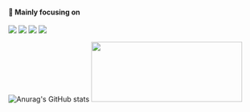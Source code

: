 
<!--
<img src="https://capsule-render.vercel.app/api?type=waving&color=gradient&height=130&section=header&customColorList=15" width=100% />
<img src="https://readme-typing-svg.herokuapp.com?font=Fredoka+One&size=50&duration=3000&pause=1000&color=9D9ED2&background=FFFFFF00&center=true&vCenter=true&multiline=true&width=800&height=180&lines=Hyeryeon+'s+GITHUB!">
-->



  

<!--
[![My Skills](https://skillicons.dev/icons?i=python,js,ts,react,next,tailwind)](https://skillicons.dev)

-->

#### 🎯 Mainly focusing on
<img src="https://img.shields.io/badge/Javascript-F7DF1E?style=flat-square&logo=Javascript&logoColor=white"/> <img src="https://img.shields.io/badge/Typescript-3178C6?style=flat-square&logo=Typescript&logoColor=white"/>
<img src="https://img.shields.io/badge/React.js-000000?style=flat-square&logo=React&logoColor=61DAFB"/>
<img src="https://img.shields.io/badge/tailwindcss-06B6D4?style=flat-square&logo=tailwindcss&logoColor=white"/>

![Anurag's GitHub stats](https://github-readme-stats.vercel.app/api?username=anhyeryeon2&show_icons=true&theme=buefy)
<a href="https://github.com/devxb/gitanimals">
  <img
    src="https://render.gitanimals.org/lines/anhyeryeon2?pet-id=593608242670357322"
    width="300"
    height="120"
  />
</a>


